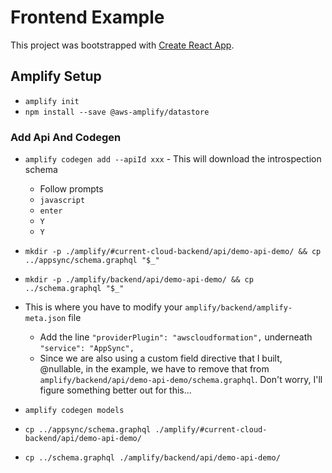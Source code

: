# Frontend Example

This project was bootstrapped with [Create React App](https://github.com/facebook/create-react-app).

## Amplify Setup

* `amplify init`
* `npm install --save @aws-amplify/datastore`

### Add Api And Codegen

* `amplify codegen add --apiId xxx` - This will download the introspection schema
    * Follow prompts
    * `javascript`
    * `enter`
    * `Y`
    * `Y`


* `mkdir -p ./amplify/#current-cloud-backend/api/demo-api-demo/ && cp ../appsync/schema.graphql "$_"`
* `mkdir -p ./amplify/backend/api/demo-api-demo/ && cp ../schema.graphql "$_"`
* This is where you have to modify your `amplify/backend/amplify-meta.json` file
    * Add the line `"providerPlugin": "awscloudformation",` underneath `"service": "AppSync",`
    * Since we are also using a custom field directive that I built, @nullable, in the example, we have to remove that from `amplify/backend/api/demo-api-demo/schema.graphql`. Don't worry, I'll figure something better out for this...
* `amplify codegen models`


* `cp ../appsync/schema.graphql ./amplify/#current-cloud-backend/api/demo-api-demo/`
* `cp ../schema.graphql ./amplify/backend/api/demo-api-demo/`